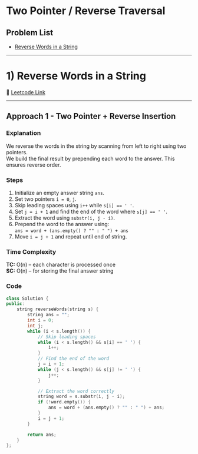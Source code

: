 # Two Pointer / Reverse Traversal

## Problem List

- [Reverse Words in a String](https://leetcode.com/problems/reverse-words-in-a-string)

---

# 1) Reverse Words in a String  
🔗 [Leetcode Link](https://leetcode.com/problems/reverse-words-in-a-string)

---

## Approach 1 - Two Pointer + Reverse Insertion

### Explanation  
We reverse the words in the string by scanning from left to right using two pointers.  
We build the final result by prepending each word to the answer. This ensures reverse order.

### Steps  
1. Initialize an empty answer string `ans`.
2. Set two pointers `i = 0`, `j`.
3. Skip leading spaces using `i++` while `s[i] == ' '`.
4. Set `j = i + 1` and find the end of the word where `s[j] == ' '`.
5. Extract the word using `substr(i, j - i)`.
6. Prepend the word to the answer using:  
   `ans = word + (ans.empty() ? "" : " ") + ans`
7. Move `i = j + 1` and repeat until end of string.

### Time Complexity  
**TC:** O(n) – each character is processed once  
**SC:** O(n) – for storing the final answer string

### Code
```cpp
class Solution {
public:
    string reverseWords(string s) {
        string ans = "";
        int i = 0;
        int j;
        while (i < s.length()) {
            // Skip leading spaces
            while (i < s.length() && s[i] == ' ') {
                i++;
            }
            // Find the end of the word
            j = i + 1;
            while (j < s.length() && s[j] != ' ') {
                j++;
            }

            // Extract the word correctly
            string word = s.substr(i, j - i);
            if (!word.empty()) {
                ans = word + (ans.empty() ? "" : " ") + ans;
            }
            i = j + 1;
        }

        return ans;
    }
};
```
